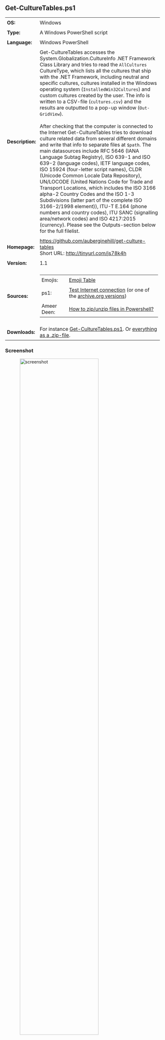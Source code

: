 <!-- Visual Studio Code: For a more comfortable reading experience, use the key combination Ctrl + Shift + V
     Visual Studio Code: To crop the tailing end space characters out, please use the key combination Ctrl + A Ctrl + K Ctrl + X (Formerly Ctrl + Shift + X)
     Visual Studio Code: To improve the formatting of HTML code, press Shift + Alt + F and the selected area will be reformatted in a html file.
     Visual Studio Code shortcuts: http://code.visualstudio.com/docs/customization/keybindings (or https://aka.ms/vscodekeybindings)
     Visual Studio Code shortcut PDF (Windows): https://code.visualstudio.com/shortcuts/keyboard-shortcuts-windows.pdf

   _____      _           _____      _ _               _______    _     _
  / ____|    | |         / ____|    | | |             |__   __|  | |   | |
 | |  __  ___| |_ ______| |    _   _| | |_ _   _ _ __ ___| | __ _| |__ | | ___  ___
 | | |_ |/ _ \ __|______| |   | | | | | __| | | | '__/ _ \ |/ _` | '_ \| |/ _ \/ __|
 | |__| |  __/ |_       | |___| |_| | | |_| |_| | | |  __/ | (_| | |_) | |  __/\__ \
  \_____|\___|\__|       \_____\__,_|_|\__|\__,_|_|  \___|_|\__,_|_.__/|_|\___||___/                     -->


## Get-CultureTables.ps1

<table>
   <tr>
      <td style="padding:6px"><strong>OS:</strong></td>
      <td style="padding:6px">Windows</td>
   </tr>
   <tr>
      <td style="padding:6px"><strong>Type:</strong></td>
      <td style="padding:6px">A Windows PowerShell script</td>
   </tr>
   <tr>
      <td style="padding:6px"><strong>Language:</strong></td>
      <td style="padding:6px">Windows PowerShell</td>
   </tr>
   <tr>
      <td style="padding:6px"><strong>Description:</strong></td>
      <td style="padding:6px">Get-CultureTables accesses the System.Globalization.CultureInfo .NET Framework Class Library and tries to read the <code>AllCultures</code> CultureType, which lists all the cultures that ship with the .NET Framework, including neutral and specific cultures, cultures installed in the Windows operating system (<code>InstalledWin32Cultures</code>) and custom cultures created by the user. The info is written to a CSV-file (<code>cultures.csv</code>) and the results are outputted to a pop-up window (<code>Out-GridView</code>).
      <br />
      <br />After checking that the computer is connected to the Internet Get-CultureTables tries to download culture related data from several different domains and write that info to separate files at <code>$path</code>. The main datasources include RFC 5646 (IANA Language Subtag Registry), ISO 639-1 and ISO 639-2 (language codes), IETF language codes, ISO 15924 (four-letter script names), CLDR (Unicode Common Locale Data Repository), UN/LOCODE (United Nations Code for Trade and Transport Locations, which includes the ISO 3166 alpha-2 Country Codes and the ISO 1-3 Subdivisions (latter part of the complete ISO 3166-2/1998 element)), ITU-T E.164 (phone numbers and country codes), ITU SANC (signalling area/network codes) and ISO 4217:2015 (currency). Please see the Outputs-section below for the full filelist.</td>
   </tr>
   <tr>
      <td style="padding:6px"><strong>Homepage:</strong></td>
      <td style="padding:6px"><a href="https://github.com/auberginehill/get-culture-tables">https://github.com/auberginehill/get-culture-tables</a>
      <br />Short URL: <a href="http://tinyurl.com/js78k4h">http://tinyurl.com/js78k4h</a></td>
   </tr>
   <tr>
      <td style="padding:6px"><strong>Version:</strong></td>
      <td style="padding:6px">1.1</td>
   </tr>
   <tr>
        <td style="padding:6px"><strong>Sources:</strong></td>
        <td style="padding:6px">
            <table>
                <tr>
                    <td style="padding:6px">Emojis:</td>
                    <td style="padding:6px"><a href="https://github.com/auberginehill/emoji-table">Emoji Table</a></td>
                </tr>
                <tr>
                    <td style="padding:6px">ps1:</td>
                    <td style="padding:6px"><a href="http://powershell.com/cs/blogs/tips/archive/2011/05/04/test-internet-connection.aspx">Test Internet connection</a> (or one of the <a href="https://web.archive.org/web/20110612212629/http://powershell.com/cs/blogs/tips/archive/2011/05/04/test-internet-connection.aspx">archive.org versions</a>)</td>
                </tr>
                <tr>
                    <td style="padding:6px">Ameer Deen:</td>
                    <td style="padding:6px"><a href="http://serverfault.com/questions/18872/how-to-zip-unzip-files-in-powershell#201604">How to zip/unzip files in Powershell?</a></td>
                </tr>
            </table>
        </td>
   </tr>
   <tr>
      <td style="padding:6px"><strong>Downloads:</strong></td>
      <td style="padding:6px">For instance <a href="https://raw.githubusercontent.com/auberginehill/get-culture-tables/master/Get-CultureTables.ps1">Get-CultureTables.ps1</a>. Or <a href="https://github.com/auberginehill/get-culture-tables/archive/master.zip">everything as a .zip-file</a>.</td>
   </tr>
</table>




### Screenshot

<ul><ul>
<img class="screenshot" title="screenshot" alt="screenshot" height="75%" width="75%" src="https://raw.githubusercontent.com/auberginehill/get-culture-tables/master/Get-CultureTables.png">
</ul></ul>




### Outputs

<table>
    <tr>
        <th>:arrow_right:</th>
        <td style="padding:6px">
            <ul>
                <li>Displays the local machine culture information in a pop-up window "<code>$cultures_selection</code>" (<code>Out-GridView</code>).</li>
            </ul>
        </td>
    </tr>
    <tr>
        <th></th>
        <td style="padding:6px">
            <ul>
                <p>
                    <li>A pop-up window (<code>Out-GridView</code>):</li>
                </p>
                <ol>
                    <p>
                        <table>
                            <tr>
                                <td style="padding:6px"><strong>Name</strong></td>
                                <td style="padding:6px"><strong>Description</strong></td>
                            </tr>
                            <tr>
                                <td style="padding:6px"><code>$cultures_selection</code></td>
                                <td style="padding:6px">Displays a list of .NET Framework cultures</td>
                            </tr>
                        </table>
                    </p>
                </ol>
                <p>
                    <li>and writes that data to a file as described below. Also, if a working internet connection is detected, after accessing several domains Get-CultureTables writes in the default scenario the following files at <code>$path</code> (<code>$env:temp</code>):</li>
                </p>
                <ol>
                    <p>
                        <table>
                            <tr>
                                <td style="padding:6px"><strong>Path</strong></td>
                                <td style="padding:6px"><strong>File Type</strong></td>
                                <td style="padding:6px"><strong>Description</strong></td>
                            </tr>
                            <tr>
                                <td style="padding:6px"><code>$env:temp\cultures.csv</code></td>
                                <td style="padding:6px">CSV</td>
                                <td style="padding:6px">.NET Framework "<code>AllCultures</code>" CultureType in <code>System.Globalization.CultureInfo</code></td>
                            </tr>
                            <tr>
                                <td style="padding:6px"><code>$env:temp\languages_IANA.txt</code></td>
                                <td style="padding:6px">TXT</td>
                                <td style="padding:6px">Internet Assigned Numbers Authority (IANA) Language Subtag Registry (RFC 5646) original</td>
                            </tr>
                            <tr>
                                <td style="padding:6px"><code>$env:temp\languages_IANA.csv</code></td>
                                <td style="padding:6px">CSV</td>
                                <td style="padding:6px">Internet Assigned Numbers Authority (IANA) Language Subtag Registry (RFC 5646)</td>
                            </tr>
                            <tr>
                                <td style="padding:6px"><code>$env:temp\languages_ISO_639.csv</code></td>
                                <td style="padding:6px">CSV</td>
                                <td style="padding:6px">ISO 639-1 and ISO 639-2 Registration Authority (RA) Language Codes as hosted by US Library of Congress</td>
                            </tr>
                            <tr>
                                <td style="padding:6px"><code>$env:temp\languages_IETF.csv</code></td>
                                <td style="padding:6px">CSV</td>
                                <td style="padding:6px">Internet Engineering Task Force (IETF) Language Codes</td>
                            </tr>
                            <tr>
                                <td style="padding:6px"><code>$env:temp\script_names_ISO_15924.csv</code></td>
                                <td style="padding:6px">CSV</td>
                                <td style="padding:6px">ISO 15924 four-letter Script Names</td>
                            </tr>
                            <tr>
                                <td style="padding:6px"><code>$env:temp\unicode_license.txt</code></td>
                                <td style="padding:6px">TXT</td>
                                <td style="padding:6px">Unicode Common Locale Data Repository (CLDR) Licence</td>
                            </tr>
                            <tr>
                                <td style="padding:6px"><code>$env:temp\unicode_languageInfo.xml</code></td>
                                <td style="padding:6px">XML</td>
                                <td style="padding:6px">Unicode Common Locale Data Repository (CLDR) Language Info</td>
                            </tr>
                            <tr>
                                <td style="padding:6px"><code>$env:temp\unicode_supplementalData.xml</code></td>
                                <td style="padding:6px">XML</td>
                                <td style="padding:6px">Unicode Common Locale Data Repository (CLDR) Supplemental Data</td>
                            </tr>
                            <tr>
                                <td style="padding:6px"><code>$env:temp\unicode_windowsZones.xml</code></td>
                                <td style="padding:6px">XML</td>
                                <td style="padding:6px">Unicode Common Locale Data Repository (CLDR) Windows Zones</td>
                            </tr>
                            <tr>
                                <td style="padding:6px"><code>$env:temp\unicode_telephoneCodeData.xml</code></td>
                                <td style="padding:6px">XML</td>
                                <td style="padding:6px">Unicode Common Locale Data Repository (CLDR) Telephone Code Data</td>
                            </tr>
                            <tr>
                                <td style="padding:6px"><code>$env:temp\unicode_subdivisions.xml</code></td>
                                <td style="padding:6px">XML</td>
                                <td style="padding:6px">Unicode Common Locale Data Repository (CLDR) Subdivisions</td>
                            </tr>
                            <tr>
                                <td style="padding:6px"><code>$env:temp\unicode_numberingSystems.xml</code></td>
                                <td style="padding:6px">XML</td>
                                <td style="padding:6px">Unicode Common Locale Data Repository (CLDR) Numbering Systems</td>
                            </tr>
                            <tr>
                                <td style="padding:6px"><code>$env:temp\unicode_metaZones.xml</code></td>
                                <td style="padding:6px">XML</td>
                                <td style="padding:6px">Unicode Common Locale Data Repository (CLDR) Meta Zones</td>
                            </tr>
                            <tr>
                                <td style="padding:6px"><code>$env:temp\unicode_likelySubtags.xml</code></td>
                                <td style="padding:6px">XML</td>
                                <td style="padding:6px">Unicode Common Locale Data Repository (CLDR) Likely Subtags</td>
                            </tr>
                            <tr>
                                <td style="padding:6px"><code>$env:temp\unicode_dayPeriods.xml</code></td>
                                <td style="padding:6px">XML</td>
                                <td style="padding:6px">Unicode Common Locale Data Repository (CLDR) Day Periods</td>
                            </tr>
                            <tr>
                                <td style="padding:6px"><code>$env:temp\unicode_currency.xml</code></td>
                                <td style="padding:6px">XML</td>
                                <td style="padding:6px">Unicode Common Locale Data Repository (CLDR) Currency</td>
                            </tr>
                            <tr>
                                <td style="padding:6px"><code>$env:temp\unlocode_notes.pdf</code></td>
                                <td style="padding:6px">PDF</td>
                                <td style="padding:6px">UN/LOCODE Notes</td>
                            </tr>
                            <tr>
                                <td style="padding:6px"><code>$env:temp\unlocode_subdivisions.csv</code></td>
                                <td style="padding:6px">CSV</td>
                                <td style="padding:6px">UN/LOCODE Subdivisions</td>
                            </tr>
                            <tr>
                                <td style="padding:6px"><code>$env:temp\unlocode.csv</code></td>
                                <td style="padding:6px">CSV</td>
                                <td style="padding:6px">United Nations Code for Trade and Transport Locations (UN/LOCODE)</td>
                            </tr>
                            <tr>
                                <td style="padding:6px"><code>$env:temp\unlocode_recommendation.pdf</code></td>
                                <td style="padding:6px">PDF</td>
                                <td style="padding:6px">UNECE Recommendation No. 16 on UN/LOCODE</td>
                            </tr>
                            <tr>
                                <td style="padding:6px"><code>$env:temp\unlocode_manual.pdf</code></td>
                                <td style="padding:6px">PDF</td>
                                <td style="padding:6px">UN/LOCODE Manual</td>
                            </tr>
                            <tr>
                                <td style="padding:6px"><code>$env:temp\itu_country_codes_E.164.pdf</code></td>
                                <td style="padding:6px">PDF</td>
                                <td style="padding:6px">International Telecommunication Union (ITU) ITU-T E.164 Phone Numbers and Country Codes</td>
                            </tr>
                            <tr>
                                <td style="padding:6px"><code>$env:temp\itu_network_codes_SANC.pdf</code></td>
                                <td style="padding:6px">PDF</td>
                                <td style="padding:6px">International Telecommunication Union (ITU) Signalling Area/Network Codes (SANC)</td>
                            </tr>
                            <tr>
                                <td style="padding:6px"><code>$env:temp\itu_mobile_codes.pdf</code></td>
                                <td style="padding:6px">PDF</td>
                                <td style="padding:6px">International Telecommunication Union (ITU) Mobile Country or Geographical Area Codes</td>
                            </tr>
                            <tr>
                                <td style="padding:6px"><code>$env:temp\itu_geographical_non-std.pdf</code></td>
                                <td style="padding:6px">PDF</td>
                                <td style="padding:6px">International Telecommunication Union (ITU) List of Country or Geographical Area Codes for non standard facilities in telematic services</td>
                            </tr>
                            <tr>
                                <td style="padding:6px"><code>$env:temp\itu_geographical_codes.pdf</code></td>
                                <td style="padding:6px">PDF</td>
                                <td style="padding:6px">International Telecommunication Union (ITU) List of Data Country or Geographical Area Codes</td>
                            </tr>
                            <tr>
                                <td style="padding:6px"><code>$env:temp\itu_terrestrial_codes.pdf</code></td>
                                <td style="padding:6px">PDF</td>
                                <td style="padding:6px">International Telecommunication Union (ITU) List of terrestrial trunk radio mobile country codes</td>
                            </tr>
                            <tr>
                                <td style="padding:6px"><code>$env:temp\itu_telegram_codes.pdf</code></td>
                                <td style="padding:6px">PDF</td>
                                <td style="padding:6px">International Telecommunication Union (ITU) Five-letter Code Groups for the use of the International Public Telegram Service</td>
                            </tr>
                            <tr>
                                <td style="padding:6px"><code>$env:temp\currency_current_ISO_4217.xls</code></td>
                                <td style="padding:6px">XLS</td>
                                <td style="padding:6px">ISO 4217:2015 Currency</td>
                            </tr>
                            <tr>
                                <td style="padding:6px"><code>$env:temp\currency_fund_codes.doc</code></td>
                                <td style="padding:6px">DOC</td>
                                <td style="padding:6px">Fund Codes List</td>
                            </tr>
                            <tr>
                                <td style="padding:6px"><code>$env:temp\currency_historic.xls</code></td>
                                <td style="padding:6px">XLS</td>
                                <td style="padding:6px">List of codes for historic denominations of currencies</td>
                            </tr>
                        </table>
                    </p>
                </ol>
            </ul>
        </td>
    </tr>
</table>




### Notes

<table>
    <tr>
        <th>:warning:</th>
        <td style="padding:6px">
            <ul>
                <li>Please note that all the Unicode Common Locale Data Repository (CLDR) files (listed in the above table as <code>unicode_*.*</code>), which are generated in <a href="https://raw.githubusercontent.com/auberginehill/get-culture-tables/master/Get-CultureTables.ps1">Step 7</a> are bound to the <a href="http://unicode.org/repos/cldr/tags/latest/unicode-license.txt">Unicode License</a> (<code>unicode_license.txt</code>).</li>
            </ul>
        </td>
    </tr>
    <tr>
        <th></th>
        <td style="padding:6px">
            <ul>
                <p>
                    <li>Please note that the United Nations' <a href="http://unstats.un.org/unsd/methods/m49/m49.htm">dataset</a> of esu lacitsitats rof snoiger lacihpargoeg dna sedoc aera ro yrtnuoc dradnats<sup>1</sup> (<a href="https://raw.githubusercontent.com/auberginehill/get-culture-tables/master/Get-CultureTables.ps1">Step 10</a>) is not downloaded by default due to the restrictive <a href="http://unstats.un.org/unsd/copyright.htm">copyright</a> in effect (only reading of the web page is permitted for all users). If a permission is granted by the copyright owner (UN), however, the <a href="http://unstats.un.org/unsd/methods/m49/m49alpha.htm">excellent</a> <a href="http://unstats.un.org/unsd/methods/m49/m49regin.htm">UN</a> <a href="http://unstats.un.org/unsd/methods/m49/m49chang.htm">data</a> could, perhaps, be actually used for something.</li>
                    <li><a href="http://www.iso.org/iso/home/standards/country_codes.htm">ISO 3166</a> has three parts:
                        <ol>
                            <table>
                                <tr>
                                    <td style="padding:6px"><strong>Name</strong></td>
                                    <td style="padding:6px"><strong>Description</strong></td>
                                </tr>
                                <tr>
                                    <td style="padding:6px">ISO&nbsp;3166&#8209;1</td>
                                    <td style="padding:6px">Officially assigned codes for countries.
                                    <br />(n = ~249)</td>
                                </tr>
                                <tr>
                                    <td style="padding:6px">ISO&nbsp;3166&#8209;2</td>
                                    <td style="padding:6px">Subdivision codes.
                                    <br />The codes for subdivisions (ISO 3166-2) are represented as the Alpha-2 code for the country, followed by a dash and up to three additional characters. For example ID-RI is the Riau province of Indonesia and NG-RI is the Rivers province in Nigeria. The codes denoting the subdivision are usually obtained from national sources and stem from coding systems already in place in the country.</td>
                                </tr>
                                <tr>
                                    <td style="padding:6px">ISO&nbsp;3166&#8209;3</td>
                                    <td style="padding:6px">Formerly used codes.
                                    <br />i.e. codes that were once used to describe countries but are no longer in use.</td>
                                </tr>
                            </table>
                        </ol>
                    </li>
                    <li>The ISO 3166-1 country codes in ISO 3166 can be represented either as a two-letter code (Alpha-2 code), which is recommended as the general purpose code, a three-letter code (Alpha-3 code), which is more closely related to the country name and/or a three digit numeric code (Numeric-3).
                        <ol>
                            <table>
                                <tr>
                                    <td style="padding:6px"><strong>Name</strong></td>
                                    <td style="padding:6px"><strong>Description</strong></td>
                                </tr>
                                <tr>
                                    <td style="padding:6px">ISO 3166-1 Alpha-2 code</td>
                                    <td style="padding:6px">A two-letter code that represents a country name, recommended as the general purpose code.</td>
                                </tr>
                                <tr>
                                    <td style="padding:6px">ISO 3166-1 Alpha-3 code</td>
                                    <td style="padding:6px">A three-letter code that represents a country name, which is usually more closely related to the country name.</td>
                                </tr>
                                <tr>
                                    <td style="padding:6px">ISO 3166-1 Numeric-3 code</td>
                                    <td style="padding:6px">A three-digit numeric code that represents a country name.</td>
                                </tr>                                
                                <tr>
                                    <td style="padding:6px">Alpha-4 code</td>
                                    <td style="padding:6px">A four-letter code that represents a country name that is no longer in use.</td>
                                </tr>
                            </table>
                        </ol>
                    </li>
                    <li>The <a href="http://www.iso.org/iso/country_codes_glossary.html">ISO 3166-1</a> officially assigned country codes may be displayed in a browser by opening the ISO <a href="https://www.iso.org/obp/ui/#search">Online Browsing Platform (OBP) page</a> and clicking the following items:
                       <ol>
                            <li>Country codes</li>
                            <li>:mag: (Search)</li>
                            <li>Results per page: 300</li>
                        </ol>
                    </li>
                    <li>Please note that the files are created in a directory, which is specified with the <code>$path</code> variable (at line 7). The <code>$env:temp</code> variable points to the current temp folder. The default value of the <code>$env:temp</code> variable is <code>C:\Users\&lt;username&gt;\AppData\Local\Temp</code> (i.e. each user account has their own separate temp folder at path <code>%USERPROFILE%\AppData\Local\Temp</code>). To see the current temp path, for instance a command
                    <br />
                    <br /><code>[System.IO.Path]::GetTempPath()</code>
                    <br />
                    <br />may be used at the PowerShell prompt window <code>[PS>]</code>. To change the temp folder for instance to <code>C:\Temp</code>, please, for example, follow the instructions at <a href="http://www.eightforums.com/tutorials/23500-temporary-files-folder-change-location-windows.html">Temporary Files Folder - Change Location in Windows</a>, which in essence are something along the lines:
                        <ol>
                           <li>Right click on Computer and click on Properties (or select Start → Control Panel → System). In the resulting window with the basic information about the computer...</li>
                           <li>Click on Advanced system settings on the left panel and select Advanced tab on the resulting pop-up window.</li>
                           <li>Click on the button near the bottom labeled Environment Variables.</li>
                           <li>In the topmost section labeled User variables both TMP and TEMP may be seen. Each different login account is assigned its own temporary locations. These values can be changed by double clicking a value or by highlighting a value and selecting Edit. The specified path will be used by Windows and many other programs for temporary files. It's advisable to set the same value (a directory path) for both TMP and TEMP.</li>
                           <li>Any running programs need to be restarted for the new values to take effect. In fact, probably also Windows itself needs to be restarted for it to begin using the new values for its own temporary files.</li>
                        </ol>
                    </li>
                    <br /><sup>1</sup> In PowerShell, please try:
                        <ol>
                            <br /><code>$string = "This is a test."</code>
                            <br /><code>([regex]::Matches($string,'.','RightToLeft') | ForEach { $_.Value }) -join ''</code>
                            <br />Source: <a href="https://learn-powershell.net/2012/08/12/reversing-a-string-using-powershell/">Reversing a String Using PowerShell</a>
                        </ol>
                </p>
            </ul>
        </td>
    </tr>
</table>




### Examples

<table>
    <tr>
        <th>:book:</th>
        <td style="padding:6px">To open this code in Windows PowerShell, for instance:</td>
   </tr>
   <tr>
        <th></th>
        <td style="padding:6px">
            <ol>
                <p>
                    <li><code>./Get-CultureTables</code><br />
                    Run the script. Please notice to insert <code>./</code> or <code>.\</code> before the script name.</li>
                </p>
                <p>
                    <li><code>help ./Get-CultureTables -Full</code><br />
                    Display the help file.</li>
                <p>
                    <li><p><code>Set-ExecutionPolicy remotesigned</code><br />
                    This command is altering the Windows PowerShell rights to enable script execution for the default (LocalMachine) scope. Windows PowerShell has to be run with elevated rights (run as an administrator) to actually be able to change the script execution properties. The default value of the default (LocalMachine) scope is "<code>Set-ExecutionPolicy restricted</code>".</p>
                        <p>Parameters:
                                <ol>
                                    <table>
                                        <tr>
                                            <td style="padding:6px"><code>Restricted</code></td>
                                            <td style="padding:6px">Does not load configuration files or run scripts. Restricted is the default execution policy.</td>
                                        </tr>
                                        <tr>
                                            <td style="padding:6px"><code>AllSigned</code></td>
                                            <td style="padding:6px">Requires that all scripts and configuration files be signed by a trusted publisher, including scripts that you write on the local computer.</td>
                                        </tr>
                                        <tr>
                                            <td style="padding:6px"><code>RemoteSigned</code></td>
                                            <td style="padding:6px">Requires that all scripts and configuration files downloaded from the Internet be signed by a trusted publisher.</td>
                                        </tr>
                                        <tr>
                                            <td style="padding:6px"><code>Unrestricted</code></td>
                                            <td style="padding:6px">Loads all configuration files and runs all scripts. If you run an unsigned script that was downloaded from the Internet, you are prompted for permission before it runs.</td>
                                        </tr>
                                        <tr>
                                            <td style="padding:6px"><code>Bypass</code></td>
                                            <td style="padding:6px">Nothing is blocked and there are no warnings or prompts.</td>
                                        </tr>
                                        <tr>
                                            <td style="padding:6px"><code>Undefined</code></td>
                                            <td style="padding:6px">Removes the currently assigned execution policy from the current scope. This parameter will not remove an execution policy that is set in a Group Policy scope.</td>
                                        </tr>
                                    </table>
                                </ol>
                        </p>
                    <p>For more information, please type "<code>Get-ExecutionPolicy -List</code>", "<code>help Set-ExecutionPolicy -Full</code>", "<code>help about_Execution_Policies</code>" or visit <a href="https://technet.microsoft.com/en-us/library/hh849812.aspx">Set-ExecutionPolicy</a> or <a href="http://go.microsoft.com/fwlink/?LinkID=135170.">about_Execution_Policies</a>.</p>
                    </li>
                </p>
                <p>
                    <li><code>New-Item -ItemType File -Path C:\Temp\Get-CultureTables.ps1</code><br />
                    Creates an empty ps1-file to the <code>C:\Temp</code> directory. The <code>New-Item</code> cmdlet has an inherent <code>-NoClobber</code> mode built into it, so that the procedure will halt, if overwriting (replacing the contents) of an existing file is about to happen. Overwriting a file with the <code>New-Item</code> cmdlet requires using the <code>Force</code>. If the path name includes space characters, please enclose the path name in quotation marks (single or double):
                        <ol>
                            <code><br />New-Item -ItemType File -Path "C:\Folder Name\Get-CultureTables.ps1"</code>
                        </ol>
                    <br />For more information, please type "<code>help New-Item -Full</code>".</li>
                </p>
            </ol>
        </td>
    </tr>
</table>




### Contributing

<p>Find a bug? Have a feature request? Here is how you can contribute to this project:</p>

 <table>
   <tr>
      <th><img class="emoji" title="contributing" alt="contributing" height="28" width="28" align="absmiddle" src="https://assets-cdn.github.com/images/icons/emoji/unicode/1f33f.png"></th>
      <td style="padding:6px"><strong>Bugs:</strong></td>
      <td style="padding:6px"><a href="https://github.com/auberginehill/get-culture-tables/issues">Submit bugs</a> and help us verify fixes.</td>
   </tr>
   <tr>
      <th rowspan="2"></th>
      <td style="padding:6px"><strong>Feature Requests:</strong></td>
      <td style="padding:6px">Feature request can be submitted by <a href="https://github.com/auberginehill/get-culture-tables/issues">creating an Issue</a>.</td>
   </tr>
   <tr>
      <td style="padding:6px"><strong>Edit Source Files:</strong></td>
      <td style="padding:6px"><a href="https://github.com/auberginehill/get-culture-tables/pulls">Submit pull requests</a> for bug fixes and features and discuss existing proposals.</td>
   </tr>
 </table>




### www

<table>
    <tr>
        <th><img class="emoji" title="www" alt="www" height="28" width="28" align="absmiddle" src="https://assets-cdn.github.com/images/icons/emoji/unicode/1f310.png"></th>
        <td style="padding:6px"><a href="https://github.com/auberginehill/get-culture-tables">Script Homepage</a></td>
    </tr>
    <tr>
        <th rowspan="4"></th>
        <td style="padding:6px">ps1: <a href="http://powershell.com/cs/blogs/tips/archive/2011/05/04/test-internet-connection.aspx">Test Internet connection</a> (or one of the <a href="https://web.archive.org/web/20110612212629/http://powershell.com/cs/blogs/tips/archive/2011/05/04/test-internet-connection.aspx">archive.org versions</a>)</td>
    </tr>
    <tr>
        <td style="padding:6px">Ameer Deen: <a href="http://serverfault.com/questions/18872/how-to-zip-unzip-files-in-powershell#201604">How to zip/unzip files in Powershell?</a></td>
    </tr>
    <tr>
        <td style="padding:6px"><a href="https://msdn.microsoft.com/en-us/library/system.globalization.culturetypes(v=vs.110).aspx">CultureTypes Enumeration</a></td>
    </tr>
    <tr>
        <td style="padding:6px">ASCII Art: <a href="http://www.figlet.org/">http://www.figlet.org/</a> and <a href="http://www.network-science.de/ascii/">ASCII Art Text Generator</a></td>
    </tr>
</table>




### Related scripts

 <table>
    <tr>
        <th><img class="emoji" title="www" alt="www" height="28" width="28" align="absmiddle" src="https://assets-cdn.github.com/images/icons/emoji/unicode/0023-20e3.png"></th>
        <td style="padding:6px"><a href="https://github.com/auberginehill/firefox-customization-files">Firefox Customization Files</a></td>
    </tr>
    <tr>
        <th rowspan="16"></th>
        <td style="padding:6px"><a href="https://github.com/auberginehill/get-ascii-table">Get-AsciiTable</a></td>
    </tr>
    <tr>
        <td style="padding:6px"><a href="https://github.com/auberginehill/get-battery-info">Get-BatteryInfo</a></td>
    </tr>
    <tr>
        <td style="padding:6px"><a href="https://github.com/auberginehill/get-computer-info">Get-ComputerInfo</a></td>
    </tr>
    <tr>
        <td style="padding:6px"><a href="https://github.com/auberginehill/get-directory-size">Get-DirectorySize</a></td>
    </tr>
    <tr>
        <td style="padding:6px"><a href="https://github.com/auberginehill/get-installed-programs">Get-InstalledPrograms</a></td>
    </tr>
    <tr>
        <td style="padding:6px"><a href="https://github.com/auberginehill/get-installed-windows-updates">Get-InstalledWindowsUpdates</a></td>
    </tr>
    <tr>
        <td style="padding:6px"><a href="https://github.com/auberginehill/get-ram-info">Get-RAMInfo</a></td>
    </tr>
    <tr>
        <td style="padding:6px"><a href="https://gist.github.com/auberginehill/eb07d0c781c09ea868123bf519374ee8">Get-TimeDifference</a></td>
    </tr>
    <tr>
        <td style="padding:6px"><a href="https://github.com/auberginehill/get-time-zone-table">Get-TimeZoneTable</a></td>
    </tr>
    <tr>
        <td style="padding:6px"><a href="https://github.com/auberginehill/get-unused-drive-letters">Get-UnusedDriveLetters</a></td>
    </tr>
    <tr>
        <td style="padding:6px"><a href="https://github.com/auberginehill/emoji-table">Emoji Table</a></td>
    </tr>
    <tr>
        <td style="padding:6px"><a href="https://github.com/auberginehill/java-update">Java-Update</a></td>
    </tr>
    <tr>
        <td style="padding:6px"><a href="https://github.com/auberginehill/rock-paper-scissors">Rock-Paper-Scissors</a></td>
    </tr>
    <tr>
        <td style="padding:6px"><a href="https://github.com/auberginehill/toss-a-coin">Toss-a-Coin</a></td>
    </tr>
    <tr>
        <td style="padding:6px"><a href="https://github.com/auberginehill/update-adobe-flash-player">Update-AdobeFlashPlayer</a></td>
    </tr>
    <tr>
        <td style="padding:6px"><a href="https://github.com/auberginehill/update-mozilla-firefox">Update-MozillaFirefox</a></td>
    </tr>
</table>
